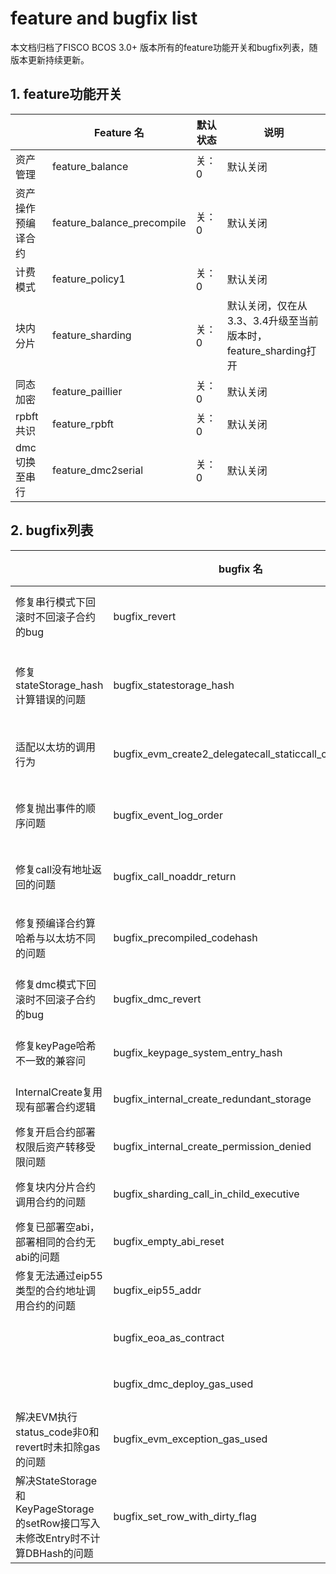 # feature and bugfix list

本文档归档了FISCO BCOS 3.0+ 版本所有的feature功能开关和bugfix列表，随版本更新持续更新。

## 1. feature功能开关

|           | Feature 名                  | 默认状态 | 说明                                         |
|-----------|----------------------------|------|--------------------------------------------|
| 资产管理      | feature_balance            | 关：0  | 默认关闭                                       |
| 资产操作预编译合约 | feature_balance_precompile | 关：0  | 默认关闭                                       |
| 计费模式      | feature_policy1            | 关：0  | 默认关闭                                       |
| 块内分片      | feature_sharding           | 关：0  | 默认关闭，仅在从3.3、3.4升级至当前版本时，feature_sharding打开 |
| 同态加密      | feature_paillier           | 关：0  | 默认关闭                                       |
| rpbft共识   | feature_rpbft              | 关：0  | 默认关闭                                       |
| dmc切换至串行  | feature_dmc2serial         | 关：0  | 默认关闭                                       |

## 2. bugfix列表

|                            | bugfix 名                                            | 默认状态 | 说明                     |
|----------------------------|-----------------------------------------------------|------|------------------------|
| 修复串行模式下回滚时不回滚子合约的bug       | bugfix_revert                                       | 开启：1 | 3.2.3、3.5.0 默认开启       |
| 修复stateStorage_hash计算错误的问题 | bugfix_statestorage_hash                            | 开启：1 | 3.2.4、3.5.0、3.6.0 默认开启 |
| 适配以太坊的调用行为                 | bugfix_evm_create2_delegatecall_staticcall_codecopy | 开启：1 | 3.2.4、3.6.0 默认开启       |
| 修复抛出事件的顺序问题                | bugfix_event_log_order                              | 开启：1 | 3.2.7、 3.6.0 默认开启      |
| 修复call没有地址返回的问题            | bugfix_call_noaddr_return                           | 开启：1 | 3.2.7、3.6.0 默认开启       |
| 修复预编译合约算哈希与以太坊不同的问题        | bugfix_precompiled_codehash                         | 开启：1 | 3.2.7、3.6.0 默认开启       |
| 修复dmc模式下回滚时不回滚子合约的bug      | bugfix_dmc_revert                                   | 开启：1 | 3.2.7、3.6.0 默认开启       |
| 修复keyPage哈希不一致的兼容问         | bugfix_keypage_system_entry_hash                    | 开启：1 | 3.6.1 默认开启             |
| InternalCreate复用现有部署合约逻辑   | bugfix_internal_create_redundant_storage            | 开启：1 | 3.6.1 默认开启             |
| 修复开启合约部署权限后资产转移受限问题        | bugfix_internal_create_permission_denied            | 开启：1 | 3.7.0 默认开启             |
| 修复块内分片合约调用合约的问题            | bugfix_sharding_call_in_child_executive             | 开启：1 | 3.7.0 默认开启             |
| 修复已部署空abi，部署相同的合约无abi的问题   | bugfix_empty_abi_reset                              | 开启：1 | 3.7.0 默认开启             |
| 修复无法通过eip55类型的合约地址调用合约的问题  | bugfix_eip55_addr                                   | 开启：1 | 3.7.0 默认开启             |
|  | bugfix_eoa_as_contract | 开启：1 | 3.8.0默认开启 |
|  | bugfix_dmc_deploy_gas_used | 开启：1 | 3.8.0默认开启 |
| 解决EVM执行status_code非0和revert时未扣除gas的问题 | bugfix_evm_exception_gas_used | 开启：1 | 3.8.0默认开启 |
| 解决StateStorage和KeyPageStorage的setRow接口写入未修改Entry时不计算DBHash的问题 | bugfix_set_row_with_dirty_flag | 开启：1 | 3.8.0默认开启 |